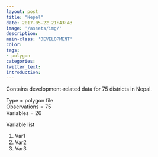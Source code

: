 ```yaml
---
layout: post
title: "Nepal"
date: 2017-05-22 21:43:43
image: '/assets/img/'
description:
main-class: 'DEVELOPMENT'
color:
tags:
- polygon
categories:
twitter_text:
introduction:
---
```


Contains development-related data for 75 districts in Nepal.  

Type = polygon file  
Observations = 75  
Variables = 26

Variable list
1. Var1
2. Var2
3. Var3 
